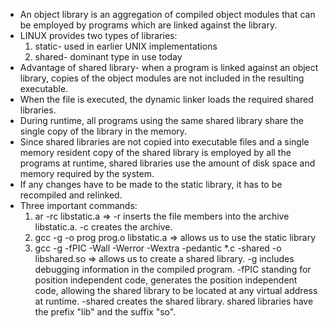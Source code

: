 - An object library is an aggregation of compiled object modules that can be employed by programs which are linked against the library.
- LINUX provides two types of libraries:
    1. static- used in earlier UNIX implementations
    2. shared- dominant type in use today
- Advantage of shared library- when a program is linked against an object library, copies of the object modules are not included in the resulting executable. 
- When the file is executed, the dynamic linker loads the required shared libraries. 
- During runtime, all programs using the same shared library share the single copy of the library in the memory.
- Since shared libraries are not copied into executable files and a single memory resident copy of the shared library is employed by all the programs at runtime, shared libraries use the amount of disk space and memory required by the system. 
- If any changes have to be made to the static library, it has to be recompiled and relinked. 
- Three important commands:
    1. ar -rc libstatic.a => -r inserts the file members into the archive libstatic.a. -c creates the archive. 
    2. gcc -g -o prog prog.o libstatic.a => allows us to use the static library
    3. gcc -g -fPIC -Wall -Werror -Wextra -pedantic *.c -shared -o libshared.so => allows us to create a shared library. -g includes debugging information in the compiled program. -fPIC standing for position independent code, generates the position independent code, allowing the shared library to be located at any virtual address at runtime. -shared creates the shared library. shared libraries have the prefix "lib" and the suffix "so".